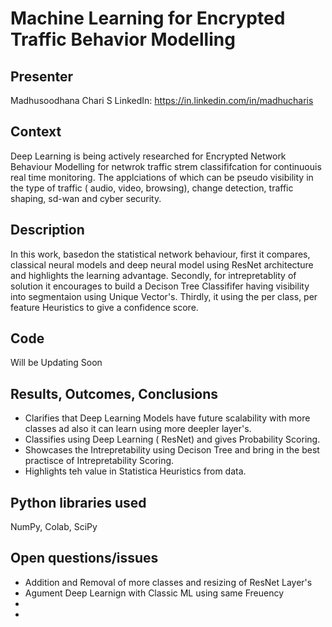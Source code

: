 # Machine Learning for Encrypted Traffic Behavior Modelling

## Presenter

Madhusoodhana Chari S
LinkedIn: https://in.linkedin.com/in/madhucharis

## Context

Deep Learning is being actively researched for Encrypted Network Behaviour Modelling for netwrok traffic strem classififcation for continuouis real time monitoring. 
The applciations of which can be pseudo visibility in the type of traffic ( audio, video, browsing), change detection, traffic shaping, sd-wan and cyber security. 


## Description

In this work, basedon the statistical network behaviour, first it compares, classical neural models and deep neural model using ResNet architecture and highlights the learning advantage.
Secondly, for intrepretablity of solution it encourages to build a Decison Tree Classififer having visibility into segmentaion using Unique Vector's.
Thirdly, it using the per class, per feature Heuristics to give a confidence score.

## Code


Will be Updating Soon


## Results, Outcomes, Conclusions

- Clarifies that Deep Learning Models have future scalability with more classes ad also it can learn using more deepler layer's.
- Classifies using Deep Learning ( ResNet) and gives Probability Scoring.
- Showcases the Intrepretability using Decison Tree and bring in the best practisce of Intrepretability Scoring.
- Highlights teh value in Statistica Heuristics from data. 

## Python libraries used

NumPy, Colab, SciPy

## Open questions/issues

- Addition and Removal of more classes and resizing of ResNet Layer's
- Agument Deep Learnign with Classic ML using same Freuency
- 
- 
